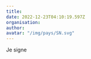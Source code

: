 ```yaml
---
title: 
date: 2022-12-23T04:10:19.597Z
organisation: 
author: 
avatar: "/img/pays/SN.svg"
---
```


Je signe 